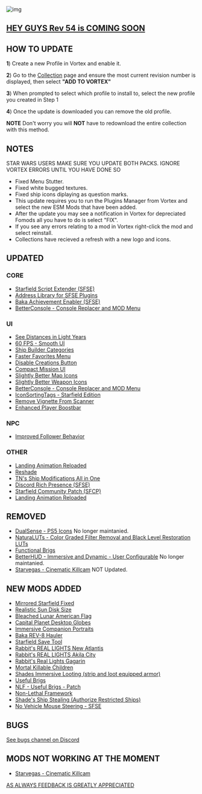 ![img](https://s12.gifyu.com/images/SoH8R.png)

## [HEY GUYS Rev 54 is COMING SOON](https://)

## HOW TO UPDATE

**1**) Create a new Profile in Vortex and enable it.

**2**) Go to the [Collection](https://next.nexusmods.com/starfield/collections/npk3lv?utm_source=copy\&utm_medium=social\&utm_campaign=share_collection) page and ensure the most current revision number is displayed, then select **"ADD TO VORTEX"**

**3**) When prompted to select which profile to install to, select the new profile you created in Step 1

**4**) Once the update is downloaded you can remove the old profile.

**NOTE** Don't worry you will **NOT** have to redownload the entire collection with this method.

## NOTES

STAR WARS USERS MAKE SURE YOU UPDATE BOTH PACKS. IGNORE VORTEX ERRORS UNTIL YOU HAVE DONE SO

- Fixed Menu Stutter.
- Fixed white bugged textures.
- Fixed ship icons diplaying as question marks.
- This update requires you to run the Plugins Manager from Vortex and select the new ESM Mods that have been added.
- After the update you may see a notification in Vortex for depreciated Fomods all you have to do is select "FIX".
- If you see any errors relating to a mod in Vortex right-click the mod and select reinstall.
- Collections have recieved a refresh with a new logo and icons.


## UPDATED

### CORE
- [Starfield Script Extender (SFSE)](https://www.nexusmods.com/starfield/mods/106)
- [Address Library for SFSE Plugins](https://www.nexusmods.com/starfield/mods/3256)
- [Baka Achievement Enabler (SFSE)](https://www.nexusmods.com/starfield/mods/658)
- [BetterConsole - Console Replacer and MOD Menu](https://www.nexusmods.com/starfield/mods/3683?tab=description)

### UI
- [See Distances in Light Years](https://www.nexusmods.com/starfield/mods/8449?tab=description) 
- [60 FPS - Smooth UI](https://www.nexusmods.com/starfield/mods/350?tab=description) 
- [Ship Builder Categories](https://www.nexusmods.com/starfield/mods/7310)
- [Faster Favorites Menu](https://www.nexusmods.com/starfield/mods/1581)
- [Disable Creations Button](https://www.nexusmods.com/starfield/mods/9600)
- [Compact Mission UI](https://www.nexusmods.com/starfield/mods/682)
- [Slightly Better Map Icons](https://www.nexusmods.com/starfield/mods/4813?tab=description)
- [Slightly Better Weapon Icons](https://www.nexusmods.com/starfield/mods/4798)
- [BetterConsole - Console Replacer and MOD Menu](https://www.nexusmods.com/starfield/mods/3683?tab=description)
- [IconSortingTags - Starfield Edition](https://www.nexusmods.com/starfield/mods/312?tab=description)
- [Remove Vignette From Scanner](https://www.nexusmods.com/starfield/mods/528?tab=description)
- [Enhanced Player Boostbar](https://www.nexusmods.com/starfield/mods/537)

### NPC
- [Improved Follower Behavior](https://www.nexusmods.com/starfield/mods/9510?tab=description) 

### OTHER
- [Landing Animation Reloaded](https://www.nexusmods.com/starfield/mods/7569?tab=description)
- [Reshade](https://reshade.me/)
- [TN's Ship Modifications All in One](https://www.nexusmods.com/starfield/mods/6376?tab=description)
- [Discord Rich Presence (SFSE)](https://www.nexusmods.com/starfield/mods/2545?tab=description)
- [Starfield Community Patch (SFCP)](https://www.nexusmods.com/starfield/mods/1)
- [Landing Animation Reloaded](https://www.nexusmods.com/starfield/mods/7569?tab=description)

## REMOVED
- [DualSense - PS5 Icons](https://www.nexusmods.com/starfield/mods/215?tab=description) No longer maintanied.
- [NaturaLUTs - Color Graded Filter Removal and Black Level Restoration LUTs](https://www.nexusmods.com/starfield/mods/1119) 
- [Functional Brigs](https://www.nexusmods.com/starfield/mods/6330?tab=description)
- [BetterHUD - Immersive and Dynamic - User Configurable](https://www.nexusmods.com/starfield/mods/214) No longer maintanied.
- [Starvegas - Cinematic Killcam](https://www.nexusmods.com/starfield/mods/8859) NOT Updated.

## NEW MODS ADDED
- [Mirrored Starfield Fixed](https://www.nexusmods.com/starfield/mods/10616?tab=description)
- [Realistic Sun Disk Size](https://www.nexusmods.com/starfield/mods/10619?tab=description)
- [Bleached Lunar American Flag](https://www.nexusmods.com/starfield/mods/10650?tab=description)
- [Capital Planet Desktop Globes](https://www.nexusmods.com/starfield/mods/10134?tab=description)
- [Immersive Companion Portraits](https://www.nexusmods.com/starfield/mods/9056?tab=description)
- [Baka REV-8 Hauler](https://www.nexusmods.com/starfield/mods/11054)
- [Starfield Save Tool](https://www.nexusmods.com/starfield/mods/10472?tab=description)
- [Rabbit's REAL LIGHTS New Atlantis](https://www.nexusmods.com/starfield/mods/10874?tab=description)
- [Rabbit's REAL LIGHTS Akila City](https://www.nexusmods.com/starfield/mods/10973)
- [Rabbit's Real Lights Gagarin](https://www.nexusmods.com/starfield/mods/11076)
- [Mortal Killable Children](https://www.nexusmods.com/starfield/mods/8061?tab=description)
- [Shades Immersive Looting (strip and loot equipped armor)](https://www.nexusmods.com/starfield/mods/8383?tab=description)
- [Useful Brigs](https://www.nexusmods.com/starfield/mods/8139)
- [NLF - Useful Brigs - Patch](https://www.nexusmods.com/starfield/mods/8170?tab=description)
- [Non-Lethal Framework](https://www.nexusmods.com/starfield/mods/7812?tab=description)
- [Shade's Ship Stealing (Authorize Restricted Ships)](https://www.nexusmods.com/starfield/mods/6937?tab=description)
- [No Vehicle Mouse Steering - SFSE](https://www.nexusmods.com/starfield/mods/11135?tab=description)


## BUGS

[See bugs channel on Discord](https://discord.gg/xZNztPjA2u)

## MODS NOT WORKING AT THE MOMENT

- [Starvegas - Cinematic Killcam](https://www.nexusmods.com/starfield/mods/8859)

[AS ALWAYS FEEDBACK IS GREATLY APPRECIATED](https://)

